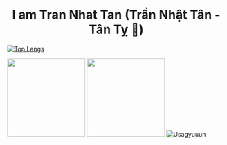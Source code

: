 <h1 align="center"> <b>I am Tran Nhat Tan (Trần Nhật Tân - Tân Tỵ 🐍)</b> </h1>


[![Top Langs](https://github-readme-stats.vercel.app/api/top-langs/?username=anuraghazra&layout=pie)](https://github.com/anuraghazra/github-readme-stats)

<img src="https://media1.tenor.com/m/hvXP426au04AAAAC/chicken-chicken-bro.gif" height = 180> <img src="https://media.tenor.com/mzEPc4cnrh8AAAAi/%E7%96%B2%E3%82%8C%E3%81%9F-%E7%84%A1%E7%90%86.gif" height = 180>
![Usagyuuun](https://github.com/user-attachments/assets/1e2fdb34-7539-4bd4-8c14-234c186b66cb)


